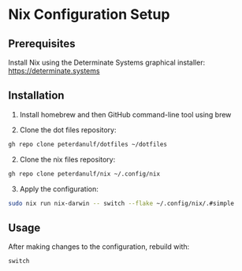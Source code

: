 # Nix Configuration Setup

## Prerequisites

Install Nix using the Determinate Systems graphical installer: <https://determinate.systems>

## Installation

1. Install homebrew and then GitHub command-line tool using brew

2. Clone the dot files repository:

```bash
gh repo clone peterdanulf/dotfiles ~/dotfiles
```

2. Clone the nix files repository:

```bash
gh repo clone peterdanulf/nix ~/.config/nix
```

3. Apply the configuration:

```bash
sudo nix run nix-darwin -- switch --flake ~/.config/nix/.#simple
```

## Usage

After making changes to the configuration, rebuild with:

```bash
switch
```
